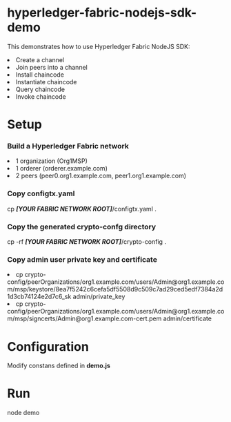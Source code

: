 # hyperledger-fabric-nodejs-sdk-demo

This demonstrates how to use Hyperledger Fabric NodeJS SDK:

<li>Create a channel</li>
<li>Join peers into a channel</li>
<li>Install chaincode</li>
<li>Instantiate chaincode</li>
<li>Query chaincode</li>
<li>Invoke chaincode</li>

<h1>Setup</h1>

<h3>Build a Hyperledger Fabric network</h3>

<li>1 organization (Org1MSP)</li>
<li>1 orderer (orderer.example.com)</li>
<li>2 peers (peer0.org1.example.com, peer1.org1.example.com)</li>

<h3>Copy <b>configtx.yaml</b></h3>
cp <i><b>[YOUR FABRIC NETWORK ROOT]</b></i>/configtx.yaml .

<h3>Copy the generated <b>crypto-confg</b> directory</h3>
cp -rf <i><b>[YOUR FABRIC NETWORK ROOT]</b></i>/crypto-config .

<h3>Copy admin user private key and certificate</h3>
<li>cp crypto-config/peerOrganizations/org1.example.com/users/Admin@org1.example.com/msp/keystore/8ea7f5242c6cefa5df5508d9c509c7ad29ced5edf7384a2d1d3cb74124e2d7c6_sk admin/private_key</li>
<li>cp crypto-config/peerOrganizations/org1.example.com/users/Admin@org1.example.com/msp/signcerts/Admin@org1.example.com-cert.pem admin/certificate</li>

<h1>Configuration</h2>

Modify constans defined in <b>demo.js</b>

<h1>Run</h1>

node demo
